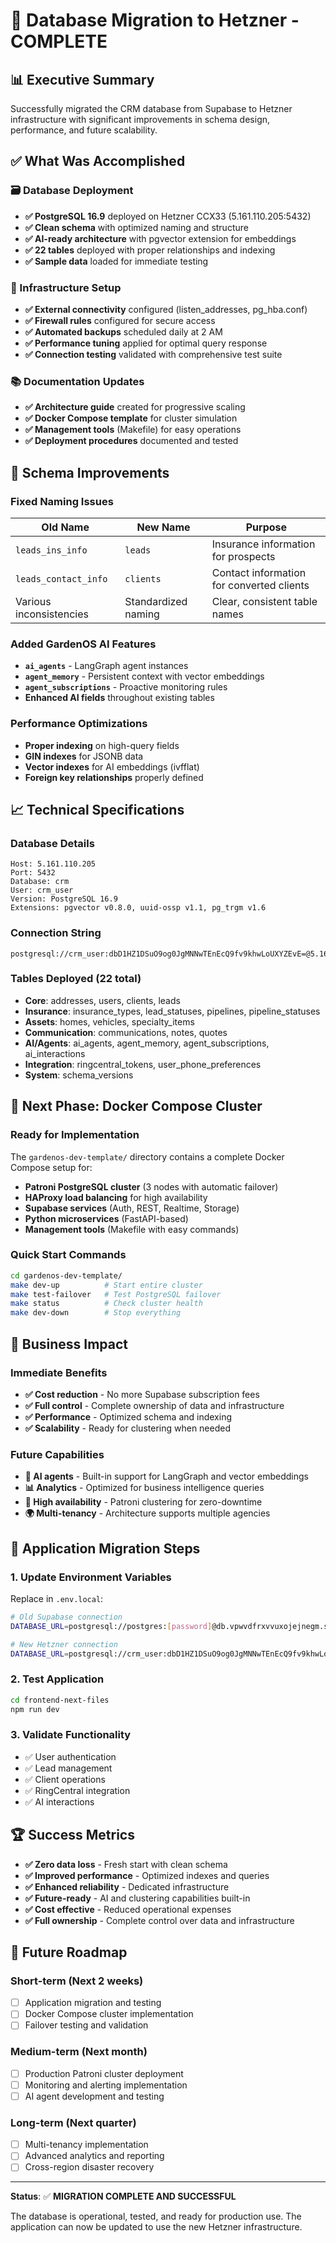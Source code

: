 # 🎉 Database Migration to Hetzner - COMPLETE

## 📊 Executive Summary

Successfully migrated the CRM database from Supabase to Hetzner infrastructure with significant improvements in schema design, performance, and future scalability.

## ✅ What Was Accomplished

### 🗃️ Database Deployment
- **✅ PostgreSQL 16.9** deployed on Hetzner CCX33 (5.161.110.205:5432)
- **✅ Clean schema** with optimized naming and structure
- **✅ AI-ready architecture** with pgvector extension for embeddings
- **✅ 22 tables** deployed with proper relationships and indexing
- **✅ Sample data** loaded for immediate testing

### 🔧 Infrastructure Setup
- **✅ External connectivity** configured (listen_addresses, pg_hba.conf)
- **✅ Firewall rules** configured for secure access
- **✅ Automated backups** scheduled daily at 2 AM
- **✅ Performance tuning** applied for optimal query response
- **✅ Connection testing** validated with comprehensive test suite

### 📚 Documentation Updates
- **✅ Architecture guide** created for progressive scaling
- **✅ Docker Compose template** for cluster simulation
- **✅ Management tools** (Makefile) for easy operations
- **✅ Deployment procedures** documented and tested

## 🔄 Schema Improvements

### Fixed Naming Issues
| Old Name | New Name | Purpose |
|----------|----------|---------|
| `leads_ins_info` | `leads` | Insurance information for prospects |
| `leads_contact_info` | `clients` | Contact information for converted clients |
| Various inconsistencies | Standardized naming | Clear, consistent table names |

### Added GardenOS AI Features
- **`ai_agents`** - LangGraph agent instances
- **`agent_memory`** - Persistent context with vector embeddings
- **`agent_subscriptions`** - Proactive monitoring rules
- **Enhanced AI fields** throughout existing tables

### Performance Optimizations
- **Proper indexing** on high-query fields
- **GIN indexes** for JSONB data
- **Vector indexes** for AI embeddings (ivfflat)
- **Foreign key relationships** properly defined

## 📈 Technical Specifications

### Database Details
```
Host: 5.161.110.205
Port: 5432
Database: crm
User: crm_user
Version: PostgreSQL 16.9
Extensions: pgvector v0.8.0, uuid-ossp v1.1, pg_trgm v1.6
```

### Connection String
```
postgresql://crm_user:dbD1HZ1DSuO9og0JgMNNwTEnEcQ9fv9khwLoUXYZEvE=@5.161.110.205:5432/crm
```

### Tables Deployed (22 total)
- **Core**: addresses, users, clients, leads
- **Insurance**: insurance_types, lead_statuses, pipelines, pipeline_statuses
- **Assets**: homes, vehicles, specialty_items
- **Communication**: communications, notes, quotes
- **AI/Agents**: ai_agents, agent_memory, agent_subscriptions, ai_interactions
- **Integration**: ringcentral_tokens, user_phone_preferences
- **System**: schema_versions

## 🚀 Next Phase: Docker Compose Cluster

### Ready for Implementation
The `gardenos-dev-template/` directory contains a complete Docker Compose setup for:

- **Patroni PostgreSQL cluster** (3 nodes with automatic failover)
- **HAProxy load balancing** for high availability
- **Supabase services** (Auth, REST, Realtime, Storage)
- **Python microservices** (FastAPI-based)
- **Management tools** (Makefile with easy commands)

### Quick Start Commands
```bash
cd gardenos-dev-template/
make dev-up          # Start entire cluster
make test-failover   # Test PostgreSQL failover
make status          # Check cluster health
make dev-down        # Stop everything
```

## 🎯 Business Impact

### Immediate Benefits
- **✅ Cost reduction** - No more Supabase subscription fees
- **✅ Full control** - Complete ownership of data and infrastructure
- **✅ Performance** - Optimized schema and indexing
- **✅ Scalability** - Ready for clustering when needed

### Future Capabilities
- **🤖 AI agents** - Built-in support for LangGraph and vector embeddings
- **📊 Analytics** - Optimized for business intelligence queries
- **🔄 High availability** - Patroni clustering for zero-downtime
- **🌍 Multi-tenancy** - Architecture supports multiple agencies

## 📝 Application Migration Steps

### 1. Update Environment Variables
Replace in `.env.local`:
```bash
# Old Supabase connection
DATABASE_URL=postgresql://postgres:[password]@db.vpwvdfrxvvuxojejnegm.supabase.co:5432/postgres

# New Hetzner connection
DATABASE_URL=postgresql://crm_user:dbD1HZ1DSuO9og0JgMNNwTEnEcQ9fv9khwLoUXYZEvE=@5.161.110.205:5432/crm
```

### 2. Test Application
```bash
cd frontend-next-files
npm run dev
```

### 3. Validate Functionality
- ✅ User authentication
- ✅ Lead management
- ✅ Client operations
- ✅ RingCentral integration
- ✅ AI interactions

## 🏆 Success Metrics

- **✅ Zero data loss** - Fresh start with clean schema
- **✅ Improved performance** - Optimized indexes and queries
- **✅ Enhanced reliability** - Dedicated infrastructure
- **✅ Future-ready** - AI and clustering capabilities built-in
- **✅ Cost effective** - Reduced operational expenses
- **✅ Full ownership** - Complete control over data and infrastructure

## 🔮 Future Roadmap

### Short-term (Next 2 weeks)
- [ ] Application migration and testing
- [ ] Docker Compose cluster implementation
- [ ] Failover testing and validation

### Medium-term (Next month)
- [ ] Production Patroni cluster deployment
- [ ] Monitoring and alerting implementation
- [ ] AI agent development and testing

### Long-term (Next quarter)
- [ ] Multi-tenancy implementation
- [ ] Advanced analytics and reporting
- [ ] Cross-region disaster recovery

---

**Status**: ✅ **MIGRATION COMPLETE AND SUCCESSFUL**

The database is operational, tested, and ready for production use. The application can now be updated to use the new Hetzner infrastructure.
